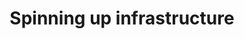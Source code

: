 ---
title: "Spinning up infrastructure"
slug: infrastructure-provisioning-combining-ansible-and-terraform
---